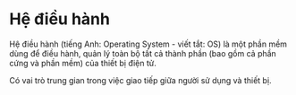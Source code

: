 # Hệ điều hành

Hệ điều hành (tiếng Anh: Operating System - viết tắt: OS) là một phần mềm dùng để điều hành, quản lý toàn bộ tất cả thành phần (bao gồm cả phần cứng và phần mềm) của thiết bị điện tử.

Có vai trò trung gian trong việc giao tiếp giữa người sử dụng và thiết bị.
